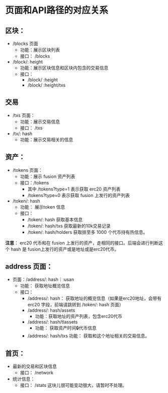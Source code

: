 # 页面和API路径的对应关系

## 区块：

- /blocks 页面
  - 功能：展示区块列表
  - 接口： /blocks
- /block/: height
  - 功能：展示区块信息和区块内包含的交易信息
  - 接口：
      - /block/ :height 
      - /block/ :height/txs
## 交易
- /txs 页面：
  - 功能：展示交易信息
  - 接口： /txs
- /tx/: hash
  - 功能：展示交易相关的信息


## 资产：
- /tokens 页面：
  - 功能：展示 fusion 资产列表
  - 接口：/tokens
    - 其中 /tokens?type=1 表示获取 erc20 资产列表
    - /tokens?type=0 表示获取 fusion 上发行的资产列表
- /token/: hash
  - 功能： 展示token 信息
  - 接口：
    - /token/: hash 获取基本信息
    - /token/: hash/txs 获取最新的10k交易记录
    - /token/: hash/holders 获取排至多 1000 个代币持有热信息。

**注意**： erc20 代币和在 fusion 上发行的资产，走相同的接口。后端会进行判断这个 hash 是 fusion上发行的资产或是地址或是erc20代币。

## address 页面：
  - 页面：/address/: hash｜:usan
    - 功能： 获取地址概览信息
    - 接口： 
      - /address/: hash： 获取地址的概览信息（如果是erc20地址，会带有erc20 字段，前端请跳转到 /token/: hash 页面）
      - /address/: hash/assets  
        - 功能：获取地址的资产列表，包含erc20代币
      - /address/: hash/tlassets
        - 功能： 获取资产时间🔒代币信息
      - /address/: hash/txs
        功能： 获取和这个地址相关的交易信息。

## 首页：
  - 最新的交易和区块信息
    - 接口： /network
  - 统计信息：
    - 接口： /stats 这块儿很可能变动很大，请暂时不处理。